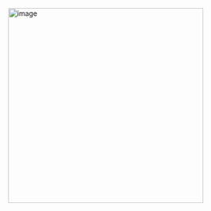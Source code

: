 



<img width="393" alt="image" src="https://github.com/logesgithub/InLine-Box/assets/113974467/761689a8-8aa1-44e1-9d26-479056305db5">
